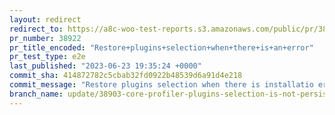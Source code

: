 ```yaml
---
layout: redirect
redirect_to: https://a8c-woo-test-reports.s3.amazonaws.com/public/pr/38922/e2e/index.html
pr_number: 38922
pr_title_encoded: "Restore+plugins+selection+when+there+is+an+error"
pr_test_type: e2e
last_published: "2023-06-23 19:35:24 +0000"
commit_sha: 414872782c5cbab32fd0922b48539d6a91d4e218
commit_message: "Restore plugins selection when there is installatio error"
branch_name: update/38903-core-profiler-plugins-selection-is-not-persisted
---
```


